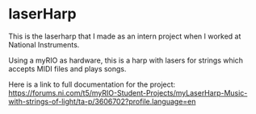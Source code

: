 # laserHarp
This is the laserharp that I made as an intern project when I worked at National Instruments.

Using a myRIO as hardware, this is a harp with lasers for strings which accepts MIDI files and plays songs.

Here is a link to full documentation for the project:
https://forums.ni.com/t5/myRIO-Student-Projects/myLaserHarp-Music-with-strings-of-light/ta-p/3606702?profile.language=en
